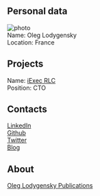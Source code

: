 ## Personal data
![ photo](photo/oleg_lodygensky.jpg)  
Name: Oleg Lodygensky    
Location: France
## Projects 
Name: [iExec RLC](../projects/rlc.md)  
Position: CTO
## Contacts
[LinkedIn](https://www.linkedin.com/in/oleg-lodygensky-8b141932/?ppe=1)  
[Github](https://github.com/lodygens)  
[Twitter](https://twitter.com/oleg_lodygensky)   
[Blog](https://medium.com/@oleg.lodygensky)
## About
[Oleg Lodygensky Publications](http://dblp2.uni-trier.de/pers/hd/l/Lodygensky:Oleg)  
